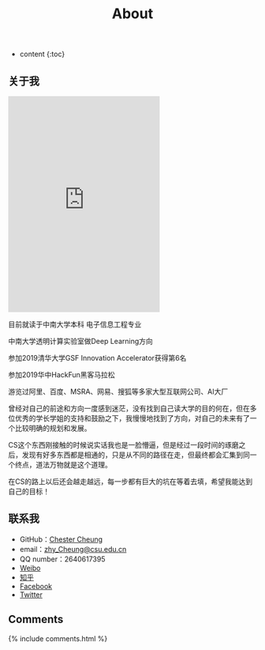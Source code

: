 ﻿---
layout: page
title: About
permalink: /about/
icon: heart
type: page
---

* content
{:toc}

## 关于我

<iframe src="https://img-blog.csdnimg.cn/20190629170324256.jpg?x-oss-process=image/watermark,type_ZmFuZ3poZW5naGVpdGk,shadow_10,text_aHR0cHM6Ly9ibG9nLmNzZG4ubmV0L3dlaXhpbl80NDM5MDE0NQ==,size_16,color_FFFFFF,t_70" width="307" height="437" frameBorder="0"></iframe>

目前就读于中南大学本科			电子信息工程专业

中南大学透明计算实验室做Deep Learning方向


参加2019清华大学GSF Innovation Accelerator获得第6名

参加2019华中HackFun黑客马拉松

游览过阿里、百度、MSRA、网易、搜狐等多家大型互联网公司、AI大厂


曾经对自己的前途和方向一度感到迷茫，没有找到自己读大学的目的何在，但在多位优秀的学长学姐的支持和鼓励之下，我慢慢地找到了方向，对自己的未来有了一个比较明确的规划和发展。


CS这个东西刚接触的时候说实话我也是一脸懵逼，但是经过一段时间的琢磨之后，发现有好多东西都是相通的，只是从不同的路径在走，但最终都会汇集到同一个终点，道法万物就是这个道理。


在CS的路上以后还会越走越远，每一步都有巨大的坑在等着去填，希望我能达到自己的目标！

## 联系我

* GitHub：[Chester Cheung](https://github.com/zhyChesterCheung)
* email：zhy_Cheung@csu.edu.cn
* QQ number：2640617395
* [Weibo](http://weibo.com/ChesterCheung)
* [知乎](https://www.zhihu.com/people/ChesterCheung)
* [Facebook](https://www.facebook.com/chester.cheung.3538)
* [Twitter](https://twitter.com/ChesterCheung)

## Comments

{% include comments.html %}
